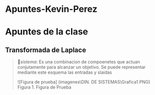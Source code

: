 # Apuntes-Kevin-Perez

# Apuntes de la clase
## Transformada de Laplace

>🔑*sistema*: Es una combinacion de compoenetes que actuan conjutamente para alcanzar un objetivo. Se puede representar mediante este esquema las entradas y slaidas
>
> ![Figura de prueba] (imagenes\DIN. DE SISTEMAS\Grafica1.PNG)
>Figura 1. Figura de Prueba
>
>
>
